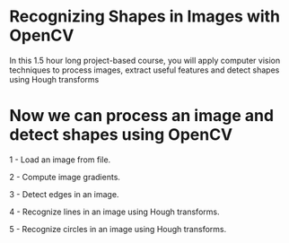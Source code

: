 # Recognizing Shapes in Images with OpenCV
In this 1.5 hour long project-based course, you will apply computer vision techniques to process images, extract useful features and detect shapes using Hough transforms
# Now we can process an image and detect shapes using OpenCV

 
1 - Load an image from file.

2 - Compute image gradients.

3 - Detect edges in an image.

4 - Recognize lines in an image using Hough transforms.

5 - Recognize circles in an image using Hough transforms.

